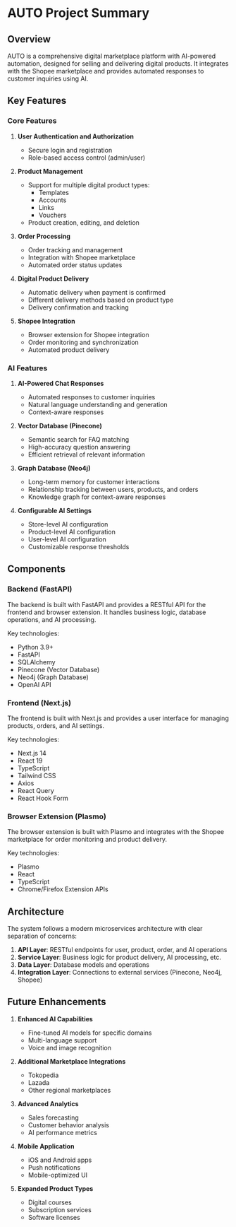 # AUTO Project Summary

## Overview

AUTO is a comprehensive digital marketplace platform with AI-powered automation, designed for selling and delivering digital products. It integrates with the Shopee marketplace and provides automated responses to customer inquiries using AI.

## Key Features

### Core Features

1. **User Authentication and Authorization**
   - Secure login and registration
   - Role-based access control (admin/user)

2. **Product Management**
   - Support for multiple digital product types:
     - Templates
     - Accounts
     - Links
     - Vouchers
   - Product creation, editing, and deletion

3. **Order Processing**
   - Order tracking and management
   - Integration with Shopee marketplace
   - Automated order status updates

4. **Digital Product Delivery**
   - Automatic delivery when payment is confirmed
   - Different delivery methods based on product type
   - Delivery confirmation and tracking

5. **Shopee Integration**
   - Browser extension for Shopee integration
   - Order monitoring and synchronization
   - Automated product delivery

### AI Features

1. **AI-Powered Chat Responses**
   - Automated responses to customer inquiries
   - Natural language understanding and generation
   - Context-aware responses

2. **Vector Database (Pinecone)**
   - Semantic search for FAQ matching
   - High-accuracy question answering
   - Efficient retrieval of relevant information

3. **Graph Database (Neo4j)**
   - Long-term memory for customer interactions
   - Relationship tracking between users, products, and orders
   - Knowledge graph for context-aware responses

4. **Configurable AI Settings**
   - Store-level AI configuration
   - Product-level AI configuration
   - User-level AI configuration
   - Customizable response thresholds

## Components

### Backend (FastAPI)

The backend is built with FastAPI and provides a RESTful API for the frontend and browser extension. It handles business logic, database operations, and AI processing.

Key technologies:
- Python 3.9+
- FastAPI
- SQLAlchemy
- Pinecone (Vector Database)
- Neo4j (Graph Database)
- OpenAI API

### Frontend (Next.js)

The frontend is built with Next.js and provides a user interface for managing products, orders, and AI settings.

Key technologies:
- Next.js 14
- React 19
- TypeScript
- Tailwind CSS
- Axios
- React Query
- React Hook Form

### Browser Extension (Plasmo)

The browser extension is built with Plasmo and integrates with the Shopee marketplace for order monitoring and product delivery.

Key technologies:
- Plasmo
- React
- TypeScript
- Chrome/Firefox Extension APIs

## Architecture

The system follows a modern microservices architecture with clear separation of concerns:

1. **API Layer**: RESTful endpoints for user, product, order, and AI operations
2. **Service Layer**: Business logic for product delivery, AI processing, etc.
3. **Data Layer**: Database models and operations
4. **Integration Layer**: Connections to external services (Pinecone, Neo4j, Shopee)

## Future Enhancements

1. **Enhanced AI Capabilities**
   - Fine-tuned AI models for specific domains
   - Multi-language support
   - Voice and image recognition

2. **Additional Marketplace Integrations**
   - Tokopedia
   - Lazada
   - Other regional marketplaces

3. **Advanced Analytics**
   - Sales forecasting
   - Customer behavior analysis
   - AI performance metrics

4. **Mobile Application**
   - iOS and Android apps
   - Push notifications
   - Mobile-optimized UI

5. **Expanded Product Types**
   - Digital courses
   - Subscription services
   - Software licenses
